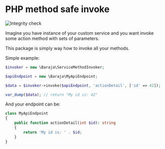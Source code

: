 PHP method safe invoke
======================

![Integrity check](https://github.com/baraja-core/service-method-invoker/workflows/Integrity%20check/badge.svg)

Imagine you have instance of your custom service and you want invoke some action method with sets of parameters.

This package is simply way how to invoke all your methods.

Simple example:

```php
$invoker = new \Baraja\ServiceMethodInvoker;

$apiEndpoint = new \Baraja\MyApiEndpoint;

$data = $invoker->invoke($apiEndpoint, 'actionDetail', ['id' => 42]);

var_dump($data); // return "My id is: 42"
```

And your endpoint can be:

```php
class MyApiEndpoint
{
    public function actionDetail(int $id): string
    {
        return 'My id is: ' . $id;
    }
}
```
